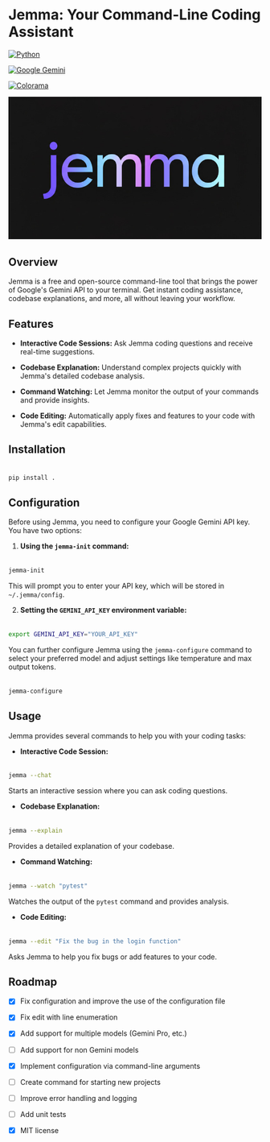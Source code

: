# Jemma: Your Command-Line Coding Assistant



[![Python](https://img.shields.io/badge/python-3.6%2B-blue.svg)](https://www.python.org/)

[![Google Gemini](https://img.shields.io/badge/Google%20Gemini-API-brightgreen)](https://cloud.google.com/vertex-ai/docs/generative-ai/models/gemini)

[![Colorama](https://img.shields.io/badge/colorama-terminal%20colors-brightgreen)](https://pypi.org/project/colorama/)



![Jemma](jemma.jpeg)



## Overview



Jemma is a free and open-source command-line tool that brings the power of Google's Gemini API to your terminal.  Get instant coding assistance, codebase explanations, and more, all without leaving your workflow.



## Features



*   **Interactive Code Sessions:**  Ask Jemma coding questions and receive real-time suggestions.

*   **Codebase Explanation:**  Understand complex projects quickly with Jemma's detailed codebase analysis.

*   **Command Watching:**  Let Jemma monitor the output of your commands and provide insights.

*   **Code Editing:**  Automatically apply fixes and features to your code with Jemma's edit capabilities.



## Installation



```bash

pip install .

```



## Configuration



Before using Jemma, you need to configure your Google Gemini API key. You have two options:



1.  **Using the `jemma-init` command:**

   ```bash

   jemma-init

   ```

   This will prompt you to enter your API key, which will be stored in `~/.jemma/config`.



2.  **Setting the `GEMINI_API_KEY` environment variable:**

   ```bash

   export GEMINI_API_KEY="YOUR_API_KEY"

   ```



You can further configure Jemma using the `jemma-configure` command to select your preferred model and adjust settings like temperature and max output tokens.



```bash

jemma-configure

```



## Usage



Jemma provides several commands to help you with your coding tasks:



*   **Interactive Code Session:**

   ```bash

   jemma --chat

   ```

   Starts an interactive session where you can ask coding questions.



*   **Codebase Explanation:**

   ```bash

   jemma --explain

   ```

   Provides a detailed explanation of your codebase.



*   **Command Watching:**

   ```bash

   jemma --watch "pytest"

   ```

   Watches the output of the `pytest` command and provides analysis.



*   **Code Editing:**

   ```bash

   jemma --edit "Fix the bug in the login function"

   ```

   Asks Jemma to help you fix bugs or add features to your code.



## Roadmap



- [x] Fix configuration and improve the use of the configuration file

- [x] Fix edit with line enumeration

- [x] Add support for multiple models (Gemini Pro, etc.)

- [ ] Add support for non Gemini models

- [x] Implement configuration via command-line arguments

- [ ] Create command for starting new projects

- [ ] Improve error handling and logging

- [ ] Add unit tests

- [x] MIT license
